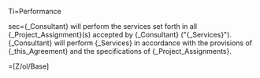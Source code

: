 Ti=Performance

sec={_Consultant} will perform the services set forth in all {_Project_Assignment}(s) accepted by {_Consultant} ("{_Services}").  {_Consultant} will perform {_Services} in accordance with the provisions of {_this_Agreement} and the specifications of {_Project_Assignments}.

=[Z/ol/Base]
